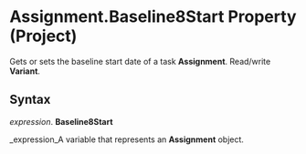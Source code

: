 
# Assignment.Baseline8Start Property (Project)

Gets or sets the baseline start date of a task  **Assignment**. Read/write  **Variant**.


## Syntax

 _expression_. **Baseline8Start**

 _expression_A variable that represents an  **Assignment** object.

